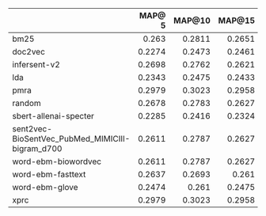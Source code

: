 |                                                 |   MAP@ 5 |   MAP@10 |   MAP@15 |   MAP@20 |   MAP@25 |
|:------------------------------------------------|---------:|---------:|---------:|---------:|---------:|
| bm25                                            |   0.263  |   0.2811 |   0.2651 |   0.254  |   0.2428 |
| doc2vec                                         |   0.2274 |   0.2473 |   0.2461 |   0.2321 |   0.2219 |
| infersent-v2                                    |   0.2698 |   0.2762 |   0.2621 |   0.2508 |   0.2386 |
| lda                                             |   0.2343 |   0.2475 |   0.2433 |   0.2359 |   0.2252 |
| pmra                                            |   0.2979 |   0.3023 |   0.2958 |   0.2801 |   0.2708 |
| random                                          |   0.2678 |   0.2783 |   0.2627 |   0.2489 |   0.2393 |
| sbert-allenai-specter                           |   0.2285 |   0.2416 |   0.2324 |   0.2173 |   0.2084 |
| sent2vec-BioSentVec_PubMed_MIMICIII-bigram_d700 |   0.2611 |   0.2787 |   0.2627 |   0.2486 |   0.2361 |
| word-ebm-biowordvec                             |   0.2611 |   0.2787 |   0.2627 |   0.2486 |   0.2361 |
| word-ebm-fasttext                               |   0.2637 |   0.2693 |   0.261  |   0.2449 |   0.2343 |
| word-ebm-glove                                  |   0.2474 |   0.261  |   0.2475 |   0.2386 |   0.2258 |
| xprc                                            |   0.2979 |   0.3023 |   0.2958 |   0.2801 |   0.2708 |